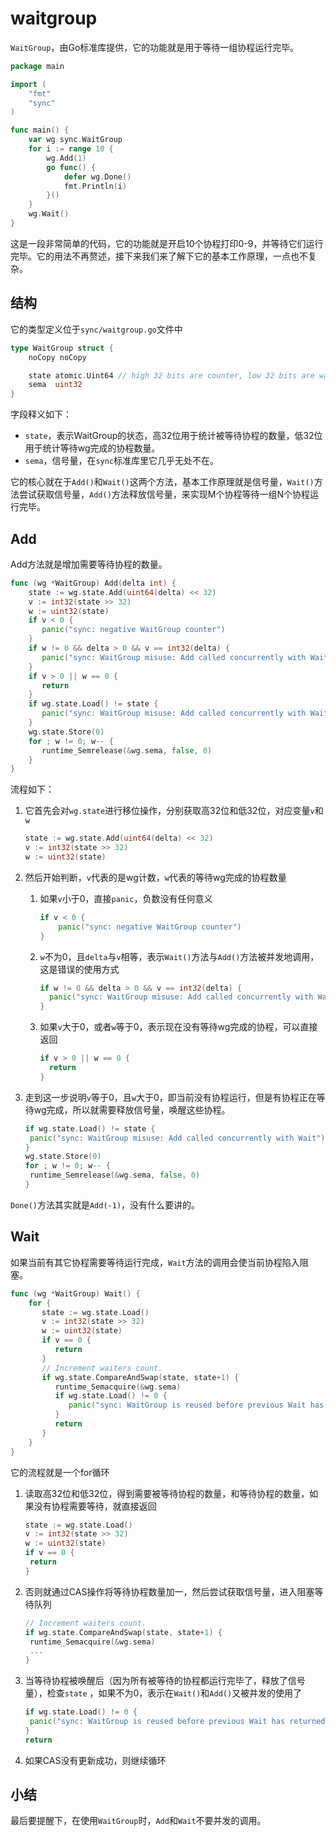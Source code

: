 # waitgroup

`WaitGroup`，由Go标准库提供，它的功能就是用于等待一组协程运行完毕。

```go
package main

import (
	"fmt"
	"sync"
)

func main() {
	var wg sync.WaitGroup
	for i := range 10 {
		wg.Add(1)
		go func() {
			defer wg.Done()
			fmt.Println(i)
		}()
	}
	wg.Wait()
}
```

这是一段非常简单的代码，它的功能就是开启10个协程打印0-9，并等待它们运行完毕。它的用法不再赘述，接下来我们来了解下它的基本工作原理，一点也不复杂。



## 结构

它的类型定义位于`sync/waitgroup.go`文件中

```go
type WaitGroup struct {
	noCopy noCopy

	state atomic.Uint64 // high 32 bits are counter, low 32 bits are waiter count.
	sema  uint32
}
```

字段释义如下：

- `state`，表示WaitGroup的状态，高32位用于统计被等待协程的数量，低32位用于统计等待wg完成的协程数量。
- `sema`，信号量，在`sync`标准库里它几乎无处不在。

它的核心就在于`Add()`和`Wait()`这两个方法，基本工作原理就是信号量，`Wait()`方法尝试获取信号量，`Add()`方法释放信号量，来实现M个协程等待一组N个协程运行完毕。



## Add

Add方法就是增加需要等待协程的数量。

```go
func (wg *WaitGroup) Add(delta int) {
    state := wg.state.Add(uint64(delta) << 32)
    v := int32(state >> 32)
    w := uint32(state)
    if v < 0 {
       panic("sync: negative WaitGroup counter")
    }
    if w != 0 && delta > 0 && v == int32(delta) {
       panic("sync: WaitGroup misuse: Add called concurrently with Wait")
    }
    if v > 0 || w == 0 {
       return
    }
    if wg.state.Load() != state {
       panic("sync: WaitGroup misuse: Add called concurrently with Wait")
    }
    wg.state.Store(0)
    for ; w != 0; w-- {
       runtime_Semrelease(&wg.sema, false, 0)
    }
}
```

流程如下：

1. 它首先会对`wg.state`进行移位操作，分别获取高32位和低32位，对应变量`v`和`w`

   ```go
   state := wg.state.Add(uint64(delta) << 32)
   v := int32(state >> 32)
   w := uint32(state)
   ```

2. 然后开始判断，`v`代表的是wg计数，`w`代表的等待wg完成的协程数量

   1. 如果`v`小于0，直接`panic`，负数没有任何意义

      ```go
      if v < 0 {
          panic("sync: negative WaitGroup counter")
      }
      ```

   2. `w`不为0，且`delta`与`v`相等，表示`Wait()`方法与`Add()`方法被并发地调用，这是错误的使用方式

      ```go
      if w != 0 && delta > 0 && v == int32(delta) {
      	panic("sync: WaitGroup misuse: Add called concurrently with Wait")
      }
      ```

   3. 如果`v`大于0，或者`w`等于0，表示现在没有等待wg完成的协程，可以直接返回

      ```go
      if v > 0 || w == 0 {
      	return
      }
      ```

3. 走到这一步说明`v`等于0，且`w`大于0，即当前没有协程运行，但是有协程正在等待wg完成，所以就需要释放信号量，唤醒这些协程。

   ```go
   if wg.state.Load() != state {
   	panic("sync: WaitGroup misuse: Add called concurrently with Wait")
   }
   wg.state.Store(0)
   for ; w != 0; w-- {
   	runtime_Semrelease(&wg.sema, false, 0)
   }
   ```

`Done()`方法其实就是`Add(-1)`，没有什么要讲的。



## Wait

如果当前有其它协程需要等待运行完成，`Wait`方法的调用会使当前协程陷入阻塞。

```go
func (wg *WaitGroup) Wait() {
    for {
       state := wg.state.Load()
       v := int32(state >> 32)
       w := uint32(state)
       if v == 0 {
          return
       }
       // Increment waiters count.
       if wg.state.CompareAndSwap(state, state+1) {
          runtime_Semacquire(&wg.sema)
          if wg.state.Load() != 0 {
             panic("sync: WaitGroup is reused before previous Wait has returned")
          }
          return
       }
    }
}
```

它的流程就是一个for循环

1. 读取高32位和低32位，得到需要被等待协程的数量，和等待协程的数量，如果没有协程需要等待，就直接返回

   ```go
   state := wg.state.Load()
   v := int32(state >> 32)
   w := uint32(state)
   if v == 0 {
   	return
   }
   ```

2. 否则就通过CAS操作将等待协程数量加一，然后尝试获取信号量，进入阻塞等待队列

   ```go
   // Increment waiters count.
   if wg.state.CompareAndSwap(state, state+1) {
   	runtime_Semacquire(&wg.sema)
   	...
   }
   ```

3. 当等待协程被唤醒后（因为所有被等待的协程都运行完毕了，释放了信号量），检查`state` ，如果不为0，表示在`Wait()`和`Add()`又被并发的使用了

   ```go
   if wg.state.Load() != 0 {
   	panic("sync: WaitGroup is reused before previous Wait has returned")
   }
   return
   ```

4. 如果CAS没有更新成功，则继续循环



## 小结

最后要提醒下，在使用`WaitGroup`时，`Add`和`Wait`不要并发的调用。
